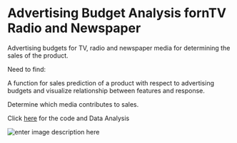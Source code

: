 # Advertising Budget Analysis fornTV Radio and Newspaper

Advertising budgets for TV, radio and newspaper media for determining the sales of the product.

Need to find:

A function for sales prediction of a product with respect to advertising budgets and visualize relationship between features and response.

Determine which media contributes to sales.

Click [here](https://github.com/PrajwalRLJagtap/Advertising-budget-Analysis-for-TV-Radio-and-Newspaper/blob/main/Advertising_Budget_Analysis_for_TV,_Radio_and_Newspaper.ipynb) for the code and Data Analysis






![enter image description here](https://landerapp.com/blog/wp-content/uploads/2018/06/advertising-agency.jpg)
